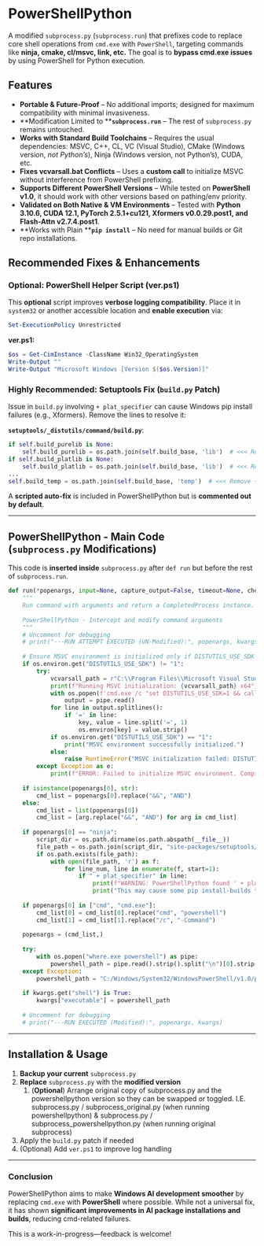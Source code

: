 # PowerShellPython

A modified `subprocess.py` (`subprocess.run`) that prefixes code to replace core shell operations from `cmd.exe` with `PowerShell`, targeting commands like **ninja, cmake, cl/msvc, link, etc.** The goal is to **bypass cmd.exe issues** by using PowerShell for Python execution.

## Features

- **Portable & Future-Proof** – No additional imports; designed for maximum compatibility with minimal invasiveness.
- \*\*Modification Limited to \*\***`subprocess.run`** – The rest of `subprocess.py` remains untouched.
- **Works with Standard Build Toolchains** – Requires the usual dependencies: MSVC, C++, CL, VC (Visual Studio), CMake (Windows version, *not Python’s*), Ninja (Windows version, not Python’s), CUDA, etc.
- **Fixes vcvarsall.bat Conflicts** – Uses a **custom call** to initialize MSVC without interference from PowerShell prefixing.
- **Supports Different PowerShell Versions** – While tested on **PowerShell v1.0**, it should work with other versions based on pathing/env priority.
- **Validated on Both Native & VM Environments** – Tested with **Python 3.10.6, CUDA 12.1, PyTorch 2.5.1+cu121, Xformers v0.0.29.post1, and Flash-Attn v2.7.4.post1**.
- \*\*Works with Plain \*\***`pip install`** – No need for manual builds or Git repo installations.

## Recommended Fixes & Enhancements

### **Optional: PowerShell Helper Script (ver.ps1)**

This **optional** script improves **verbose logging compatibility**. Place it in `system32` or another accessible location and **enable execution** via:

```powershell
Set-ExecutionPolicy Unrestricted
```

**ver.ps1:**

```powershell
$os = Get-CimInstance -ClassName Win32_OperatingSystem
Write-Output ""
Write-Output "Microsoft Windows [Version $($os.Version)]"
```

### Highly Recommended: Setuptools Fix (`build.py` Patch)

Issue in `build.py` involving `+ plat_specifier` can cause Windows pip install failures (e.g., Xformers). Remove the lines to resolve it:

**`setuptools/_distutils/command/build.py`**:

```python
if self.build_purelib is None:
    self.build_purelib = os.path.join(self.build_base, 'lib')  # <<< Remove + plat_specifier
if self.build_platlib is None:
    self.build_platlib = os.path.join(self.build_base, 'lib')  # <<< Remove + plat_specifier
...
self.build_temp = os.path.join(self.build_base, 'temp')  # <<< Remove + plat_specifier
```

A **scripted auto-fix** is included in PowerShellPython but is **commented out by default**.

---

## **PowerShellPython - Main Code (**`subprocess.py` Modifications)

This code is **inserted inside** `subprocess.py` after `def run` but before the rest of `subprocess.run`.

```python
def run(*popenargs, input=None, capture_output=False, timeout=None, check=False, **kwargs):
    """
    Run command with arguments and return a CompletedProcess instance.
    
    PowerShellPython - Intercept and modify command arguments
    """
    # Uncomment for debugging
    # print("---RUN ATTEMPT EXECUTED (UN-Modified):", popenargs, kwargs)
    
    # Ensure MSVC environment is initialized only if DISTUTILS_USE_SDK is NOT set
    if os.environ.get("DISTUTILS_USE_SDK") != "1":
        try:
            vcvarsall_path = r"C:\\Program Files\\Microsoft Visual Studio\\2022\\Community\\VC\\Auxiliary\\Build\\vcvarsall.bat"
            print(f"Running MSVC initialization: {vcvarsall_path} x64")
            with os.popen(f'cmd.exe /c "set DISTUTILS_USE_SDK=1 && call \"{vcvarsall_path}\" x64 && set"') as pipe:
                output = pipe.read()
            for line in output.splitlines():
                if '=' in line:
                    key, value = line.split('=', 1)
                    os.environ[key] = value.strip()
            if os.environ.get("DISTUTILS_USE_SDK") == "1":
                print("MSVC environment successfully initialized.")
            else:
                raise RuntimeError("MSVC initialization failed: DISTUTILS_USE_SDK not set.")
        except Exception as e:
            print(f"ERROR: Failed to initialize MSVC environment. Compilation may fail! ({e})")
    
    if isinstance(popenargs[0], str):
        cmd_list = popenargs[0].replace("&&", "AND")
    else:
        cmd_list = list(popenargs[0])
        cmd_list = [arg.replace("&&", "AND") for arg in cmd_list]
    
    if popenargs[0] == "ninja":
        script_dir = os.path.dirname(os.path.abspath(__file__))
        file_path = os.path.join(script_dir, "site-packages/setuptools/_distutils/command/build.py")
        if os.path.exists(file_path):
            with open(file_path, 'r') as f:
                for line_num, line in enumerate(f, start=1):
                    if " + plat_specifier" in line:
                        print(f"WARNING: PowerShellPython found ' + plat_specifier' in setuptools/_distutils/command/build.py at line {line_num}.")
                        print("This may cause some pip install-builds to fail on Windows! (I.E. Xformers)")
    
    if popenargs[0] in ["cmd", "cmd.exe"]:
        cmd_list[0] = cmd_list[0].replace("cmd", "powershell")
        cmd_list[1] = cmd_list[1].replace("/c", "-Command")
    
    popenargs = (cmd_list,)
    
    try:
        with os.popen("where.exe powershell") as pipe:
            powershell_path = pipe.read().strip().split("\n")[0].strip().replace("\\", "/")
    except Exception:
        powershell_path = "C:/Windows/System32/WindowsPowerShell/v1.0/powershell.exe"
    
    if kwargs.get("shell") is True:
        kwargs["executable"] = powershell_path
    
    # Uncomment for debugging
    # print("---RUN EXECUTED (Modified):", popenargs, kwargs)
```

---

## **Installation & Usage**

1. **Backup your current** `subprocess.py` 
2. **Replace** `subprocess.py` with the **modified version** 
   1. (**Optional**) Arrange original copy of subprocess.py and the powershellpython version so they can be swapped or toggled.
      I.E.
      subprocess.py / subprocess_original.py (when running powershellpython)
      &
      subprocess.py / subprocess_powershellpython.py (when running original subprocess)
3. Apply the `build.py` patch if needed
4. (Optional) Add `ver.ps1` to improve log handling

---

### **Conclusion**

PowerShellPython aims to make **Windows AI development smoother** by replacing `cmd.exe` with **PowerShell** where possible. While not a universal fix, it has shown **significant improvements in AI package installations and builds**, reducing cmd-related failures.

This is a work-in-progress—feedback is welcome!

